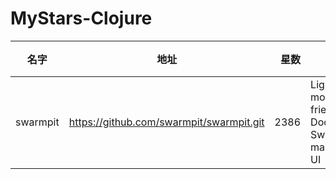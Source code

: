 # MyStars-Clojure
|  名字  |                  地址                  |星数|                         描述                         | 语言  |大小|
|--------|----------------------------------------|---:|------------------------------------------------------|-------|----|
|swarmpit|https://github.com/swarmpit/swarmpit.git|2386|Lightweight mobile-friendly Docker Swarm management UI|Clojure|6 KB|
